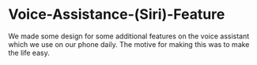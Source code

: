 # Voice-Assistance-(Siri)-Feature
We made some design for some additional features on the voice assistant which we use on our phone daily. The motive for making this was to make the life easy.
